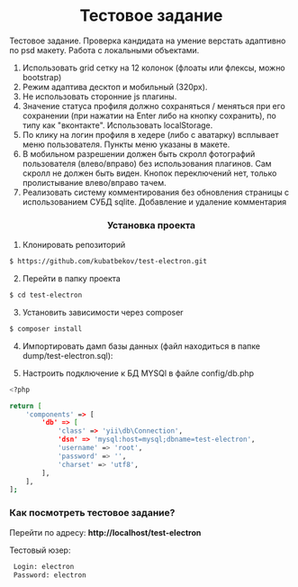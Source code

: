 <h1 align="center">Тестовое задание</h1>

Тестовое задание. Проверка кандидата на умение верстать адаптивно по psd макету. Работа с локальными объектами. 

1. Использовать grid сетку на 12 колонок (флоаты или флексы, можно bootstrap)
2. Режим адаптива десктоп и мобильный (320px).
3. Не использовать сторонние js плагины.
4. Значение статуса профиля должно сохраняться / меняться при его сохранении (при нажатии на Enter либо на кнопку сохранить), по типу как "вконтакте". Использовать localStorage. 
5. По клику на логин профиля в хедере (либо с аватарку) всплывает меню пользователя. Пункты меню указаны в макете. 
6. В мобильном разрешении должен быть скролл фотографий пользователя (влево/вправо) без использования плагинов. Сам скролл не должен быть виден. Кнопок переключений нет, только пролистывание влево/вправо тачем.
7. Реализовать систему комментирования без обновления страницы с использованием СУБД sqlite. Добавление и удаление комментария 

<h3 align="center">Установка проекта</h5>

1. Клонировать репозиторий

```sh
$ https://github.com/kubatbekov/test-electron.git
```
2. Перейти в папку проекта

```sh
$ cd test-electron
```
3. Установить зависимости через composer

```sh
$ composer install
```
4. Импортировать дамп базы данных (файл находиться в папке dump/test-electron.sql):

5. Настроить подключение к БД MYSQl в файле config/db.php 

```sh
<?php

return [
    'components' => [
        'db' => [
            'class' => 'yii\db\Connection',
            'dsn' => 'mysql:host=mysql;dbname=test-electron',
            'username' => 'root',
            'password' => '',
            'charset' => 'utf8',
        ],
    ],
];
```

<h3>Как посмотреть тестовое задание?</h3>
Перейти по адресу: <b>http://localhost/test-electron</b>
<p>Тестовый юзер:</p>

```sh
 Login: electron
 Password: electron
```

